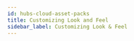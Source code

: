 ```yaml
---
id: hubs-cloud-asset-packs
title: Customizing Look and Feel
sidebar_label: Customizing Look & Feel
---
```

